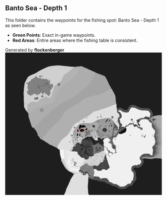 ## Banto Sea - Depth 1
This folder contains the waypoints for the fishing spot: Banto Sea - Depth 1 as seen below.

- **Green Points**: Exact in-game waypoints.
- **Red Areas**: Entire areas where the fishing table is consistent.

Generated by **flockenberger**
![Banto Sea - Depth 1](./Preview.png?raw=true "Banto Sea - Depth 1")